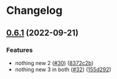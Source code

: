 # Changelog

## [0.6.1](https://github.com/howtodoappdevelopment/blank-page/compare/todo-list-v0.6.0...todo-list-v0.6.1) (2022-09-21)


### Features

* nothing new 2 ([#30](https://github.com/howtodoappdevelopment/blank-page/issues/30)) ([8372c2b](https://github.com/howtodoappdevelopment/blank-page/commit/8372c2bb0a25999d563c488e74bef906326f2132))
* nothing new 3 in both ([#32](https://github.com/howtodoappdevelopment/blank-page/issues/32)) ([155d292](https://github.com/howtodoappdevelopment/blank-page/commit/155d292b6ddcc4420b92526461f421941759ae5d))
